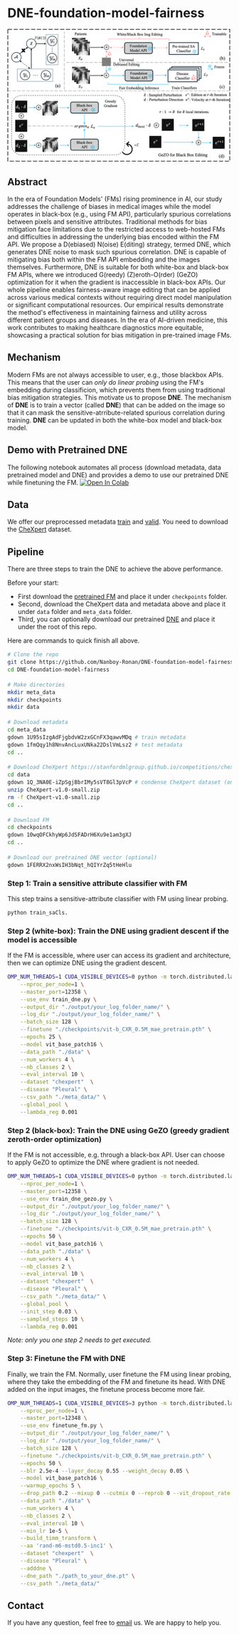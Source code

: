 # DNE-foundation-model-fairness
![main](./figs/main.png)

## Abstract
In the era of Foundation Models' (FMs) rising prominence in AI, our study addresses the challenge of biases in medical images while the model operates in black-box (e.g., using FM API), particularly spurious correlations between pixels and sensitive attributes. Traditional methods for bias mitigation face limitations due to the restricted access to web-hosted FMs and difficulties in addressing the underlying bias encoded within the FM API. We propose a D(ebiased) N(oise) E(diting) strategy, termed DNE, which generates DNE noise to mask such spurious correlation. DNE is capable of mitigating bias both within the FM API embedding and the images themselves. Furthermore, DNE is suitable for both white-box and black-box FM APIs, where we introduced G(reedy) (Z)eroth-O(rder) (GeZO) optimization for it when the gradient is inaccessible in black-box APIs. Our whole pipeline enables fairness-aware image editing that can be applied across various medical contexts without requiring direct model manipulation or significant computational resources. Our empirical results demonstrate the method's effectiveness in maintaining fairness and utility across different patient groups and diseases. In the era of AI-driven medicine, this work contributes to making healthcare diagnostics more equitable, showcasing a practical solution for bias mitigation in pre-trained image FMs.


## Mechanism
Modern FMs are not always accessible to user, e.g., those blackbox APIs. This means that the user can _only do linear probing_ using the FM's embedding during classificion, which prevents them from using traditional bias mitigation strategies. This motivate us to propose **DNE**. The mechanism of **DNE** is to train a vector (called **DNE**) that can be added on the image so that it can mask the sensitive-atrribute-related spurious correlation during training. **DNE** can be updated in both the white-box model and black-box model. 

## Demo with Pretrained DNE
The following notebook automates all process (download metadata, data pretrained model and DNE) and provides a demo to use our pretrained DNE while finetuning the FM.
[![Open In Colab](https://colab.research.google.com/assets/colab-badge.svg)](https://colab.research.google.com/github/Nanboy-Ronan/DNE-foundation-model-fairness/blob/main/finetune_fm_with_dne.ipynb)

## Data
We offer our preprocessed metadata [train](https://drive.google.com/file/d/1U95sIzgAdFjgbdvW2zxGCnFX3qawvMDq/view?usp=drive_link) and [valid](https://drive.google.com/file/d/1fmQqy1h8NnvAncLuxUNka22DslVmLsz2/view?usp=drive_link). You need to download the [CheXpert](https://stanfordmlgroup.github.io/competitions/chexpert/) dataset.

## Pipeline
There are three steps to train the DNE to achieve the above performance.

Before your start:
- First download the [pretrained FM](https://drive.google.com/file/d/10wqOFCkhyWp6JdSFADrH6Xu9e1am3gXJ/view) and place it under `checkpoints` folder.
- Second, download the CheXpert data and metadata above and place it under `data` folder and `meta_data` folder.
- Third, you can optionally download our pretrained [DNE](https://drive.google.com/file/d/1FERRX2nxWsIH3bNqt_hQIYrZq5tHeHlu/view?usp=drive_link) and place it under the root of this repo.

Here are commands to quick finish all above.
```bash
# Clone the repo
git clone https://github.com/Nanboy-Ronan/DNE-foundation-model-fairness
cd DNE-foundation-model-fairness

# Make directories
mkdir meta_data
mkdir checkpoints
mkdir data

# Download metadata
cd meta_data
gdown 1U95sIzgAdFjgbdvW2zxGCnFX3qawvMDq # train metadata
gdown 1fmQqy1h8NnvAncLuxUNka22DslVmLsz2 # test metadata
cd ..

# Download CheXpert https://stanfordmlgroup.github.io/competitions/chexpert/
cd data
gdown 1Q_3NA0E-iZpSgjBbrIMy5sVT8Gl3pVcP # condense CheXpert dataset (only held temporarily for purposes of demo).
unzip CheXpert-v1.0-small.zip
rm -f CheXpert-v1.0-small.zip
cd ..

# Download FM
cd checkpoints
gdown 10wqOFCkhyWp6JdSFADrH6Xu9e1am3gXJ
cd ..

# Download our pretrained DNE vector (optional)
gdown 1FERRX2nxWsIH3bNqt_hQIYrZq5tHeHlu
```

### Step 1: Train a sensitive attribute classifier with FM
This step trains a sensitive-attribute classifier with FM using linear probing.

```bash
python train_saCls.
```

### Step 2 (white-box): Train the DNE using gradient descent if the model is accessible
If the FM is accessible, where user can access its gradient and architecture, then we can optimize DNE using the gradient descent.

```bash
OMP_NUM_THREADS=1 CUDA_VISIBLE_DEVICES=0 python -m torch.distributed.launch \
    --nproc_per_node=1 \
    --master_port=12358 \
    --use_env train_dne.py \
    --output_dir "./output/your_log_folder_name/" \
    --log_dir "./output/your_log_folder_name/" \
    --batch_size 128 \
    --finetune "./checkpoints/vit-b_CXR_0.5M_mae_pretrain.pth" \
    --epochs 25 \
    --model vit_base_patch16 \
    --data_path "./data" \
    --num_workers 4 \
    --nb_classes 2 \
    --eval_interval 10 \
    --dataset "chexpert"  \
    --disease "Pleural" \
    --csv_path "./meta_data/" \
    --global_pool \
    --lambda_reg 0.001 
```

### Step 2 (black-box): Train the DNE using GeZO (greedy gradient zeroth-order optimization) 
If the FM is not accessible, e.g. through a black-box API. User can choose to apply GeZO to optimize the DNE where gradient is not needed.

```bash
OMP_NUM_THREADS=1 CUDA_VISIBLE_DEVICES=0 python -m torch.distributed.launch \
    --nproc_per_node=1 \
    --master_port=12358 \
    --use_env train_dne_gezo.py \
    --output_dir "./output/your_log_folder_name/" \
    --log_dir "./output/your_log_folder_name/" \
    --batch_size 128 \
    --finetune "./checkpoints/vit-b_CXR_0.5M_mae_pretrain.pth" \
    --epochs 50 \
    --model vit_base_patch16 \
    --data_path "./data" \
    --num_workers 4 \
    --nb_classes 2 \
    --eval_interval 10 \
    --dataset "chexpert"  \
    --disease "Pleural" \
    --csv_path "./meta_data/" \
    --global_pool \
    --init_step 0.03 \
    --sampled_steps 10 \
    --lambda_reg 0.001
```
_Note: only you one step 2 needs to get executed._

### Step 3: Finetune the FM with DNE
Finally, we train the FM. Normally, user finetune the FM using linear probing, where they take the embedding of the FM and finetune its head. With DNE added on the input images, the finetune process become more fair.
```bash
OMP_NUM_THREADS=1 CUDA_VISIBLE_DEVICES=3 python -m torch.distributed.launch \
    --nproc_per_node=1 \
    --master_port=12348 \
    --use_env finetune_fm.py \
    --output_dir "./output/your_log_folder_name/" \
    --log_dir "./output/your_log_folder_name/" \
    --batch_size 128 \
    --finetune "./checkpoints/vit-b_CXR_0.5M_mae_pretrain.pth" \
    --epochs 50 \
    --blr 2.5e-4 --layer_decay 0.55 --weight_decay 0.05 \
    --model vit_base_patch16 \
    --warmup_epochs 5 \
    --drop_path 0.2 --mixup 0 --cutmix 0 --reprob 0 --vit_dropout_rate 0 \
    --data_path "./data" \
    --num_workers 4 \
    --nb_classes 2 \
    --eval_interval 10 \
    --min_lr 1e-5 \
    --build_timm_transform \
    --aa 'rand-m6-mstd0.5-inc1' \
    --dataset "chexpert"  \
    --disease "Pleural" \
    --adddne \
    --dne_path "./path_to_your_dne.pt" \
    --csv_path "./meta_data/"
```

## Contact
If you have any question, feel free to [email](mailto:ruinanjin@alumni.ubc.ca) us. We are happy to help you.
